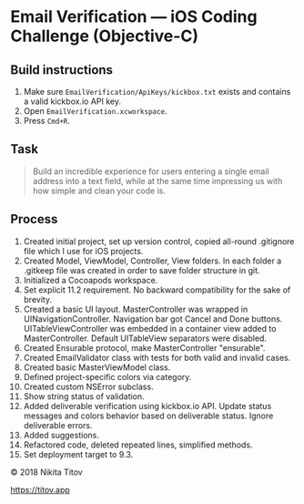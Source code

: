 # Email Verification — iOS Coding Challenge (Objective-C)

## Build instructions

1. Make sure `EmailVerification/ApiKeys/kickbox.txt` exists and contains a valid kickbox.io API key.
2. Open `EmailVerification.xcworkspace`.
3. Press `Cmd+R`.

## Task

> Build an incredible experience for users entering a single email address into a text field, while at the same time impressing us with how simple and clean your code is.

## Process

1. Created initial project, set up version control, copied all-round .gitignore file which I use for iOS projects.
2. Created Model, ViewModel, Controller, View folders. In each folder a .gitkeep file was created in order to save folder structure in git.
3. Initialized a Cocoapods workspace.
4. Set explicit 11.2 requirement. No backward compatibility for the sake of brevity.
5. Created a basic UI layout. MasterController was wrapped in UINavigationController. Navigation bar got Cancel and Done buttons. UITableViewController was embedded in a container view added to MasterController. Default UITableView separators were disabled.
6. Created Ensurable protocol, make MasterController "ensurable".
7. Created EmailValidator class with tests for both valid and invalid cases.
8. Created basic MasterViewModel class.
9. Defined project-specific colors via category.
10. Created custom NSError subclass.
11. Show string status of validation.
12. Added deliverable verification using kickbox.io API. Update status messages and colors behavior based on deliverable status. Ignore deliverable errors.
13. Added suggestions.
14. Refactored code, deleted repeated lines, simplified methods.
15. Set deployment target to 9.3.

© 2018 Nikita Titov

https://titov.app

